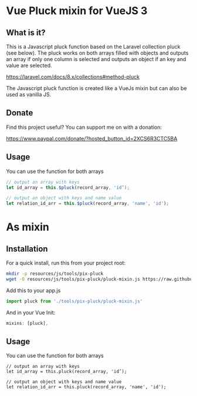 # Vue Pluck mixin for VueJS 3

## What is it?

This is a Javascript pluck function based on the Laravel collection pluck (see below). The pluck works on both arrays filled with objects and outputs an array if only one column is selected and outputs an object if an key and value are selected.

https://laravel.com/docs/8.x/collections#method-pluck

The Javascript pluck function is created like a VueJs mixin but can also be used as vanilla JS.

## Donate

Find this project useful? You can support me on with a donation:

https://www.paypal.com/donate/?hosted_button_id=2XCS6R3CTC5BA

## Usage

You can use the function for both arrays 

```javascript
// output an array with keys
let id_array = this.$pluck(record_array, 'id’);

// output an object with keys and name value
let relation_id_arr = this.$pluck(record_array, 'name', 'id');
```

# As mixin

## Installation

For a quick install, run this from your project root:
```bash
mkdir -p resources/js/tools/pix-pluck
wget -O resources/js/tools/pix-pluck/pluck-mixin.js https://raw.githubusercontent.com/pixsil/pix-pluck-mixin/main/pluck-mixin.js
```

Add this to your app.js
```javascript
import pluck from './tools/pix-pluck/pluck-mixin.js'
```

And in your Vue Init:

```javascript
mixins: [pluck],
```

## Usage

You can use the function for both arrays 

```
// output an array with keys
let id_array = this.pluck(record_array, 'id’);

// output an object with keys and name value
let relation_id_arr = this.pluck(record_array, 'name', 'id');
```
